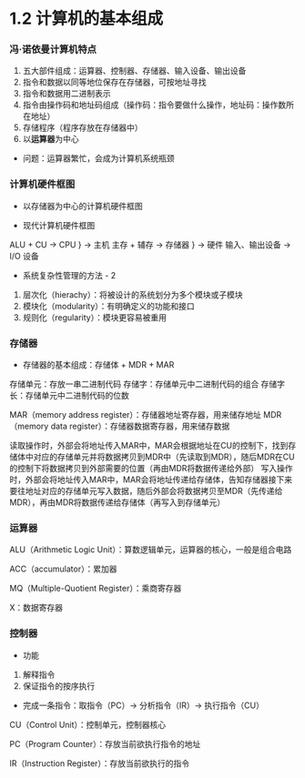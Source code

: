 # 1.2 计算机的基本组成


### 冯·诺依曼计算机特点

1. 五大部件组成：运算器、控制器、存储器、输入设备、输出设备
2. 指令和数据以同等地位保存在存储器，可按地址寻找
3. 指令和数据用二进制表示
4. 指令由操作码和地址码组成（操作码：指令要做什么操作，地址码：操作数所在地址）
5. 存储程序（程序存放在存储器中）
6. 以**运算器**为中心

* 问题：运算器繁忙，会成为计算机系统瓶颈


### 计算机硬件框图

* 以存储器为中心的计算机硬件框图

* 现代计算机硬件框图

ALU + CU   -> CPU
                    } -> 主机
主存 + 辅存 -> 存储器
                              } -> 硬件
输入、输出设备      -> I/O 设备

* 系统复杂性管理的方法 - 2

1. 层次化（hierachy）：将被设计的系统划分为多个模块或子模块
2. 模块化（modularity）：有明确定义的功能和接口
3. 规则化（regularity）：模块更容易被重用


### 存储器

* 存储器的基本组成：存储体 + MDR + MAR

存储单元：存放一串二进制代码
存储字：存储单元中二进制代码的组合
存储字长：存储单元中二进制代码的位数

MAR（memory address register）：存储器地址寄存器，用来储存地址
MDR（memory data register）：存储器数据寄存器，用来储存数据

读取操作时，外部会将地址传入MAR中，MAR会根据地址在CU的控制下，找到存储体中对应的存储单元并将数据拷贝到MDR中（先读取到MDR），随后MDR在CU的控制下将数据拷贝到外部需要的位置（再由MDR将数据传递给外部）
写入操作时，外部会将地址传入MAR中，MAR会将地址传递给存储体，告知存储器接下来要往地址对应的存储单元写入数据，随后外部会将数据拷贝至MDR（先传递给MDR），再由MDR将数据传递给存储体（再写入到存储单元）


### 运算器

ALU（Arithmetic Logic Unit）：算数逻辑单元，运算器的核心，一般是组合电路

ACC（accumulator）：累加器

MQ（Multiple-Quotient Register）：乘商寄存器

X：数据寄存器


### 控制器

* 功能

1. 解释指令
2. 保证指令的按序执行

* 完成一条指令：取指令（PC）-> 分析指令（IR）-> 执行指令（CU）

CU（Control Unit）：控制单元，控制器核心

PC（Program Counter）：存放当前欲执行指令的地址

IR（Instruction Register）：存放当前欲执行的指令
